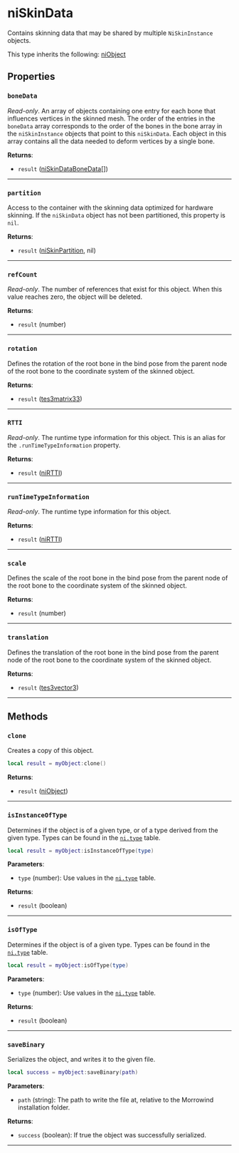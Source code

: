 # niSkinData
<div class="search_terms" style="display: none">niskindata, skindata</div>

<!---
	This file is autogenerated. Do not edit this file manually. Your changes will be ignored.
	More information: https://github.com/MWSE/MWSE/tree/master/docs
-->

Contains skinning data that may be shared by multiple `NiSkinInstance` objects.

This type inherits the following: [niObject](../../types/niObject)
## Properties

### `boneData`
<div class="search_terms" style="display: none">bonedata</div>

*Read-only*. An array of objects containing one entry for each bone that influences vertices in the skinned mesh. The order of the entries in the `boneData` array corresponds to the order of the bones in the bone array in the `niSkinInstance` objects that point to this `niSkinData`. Each object in this array contains all the data needed to deform vertices by a single bone.

**Returns**:

* `result` ([niSkinDataBoneData](../../types/niSkinDataBoneData)[])

***

### `partition`
<div class="search_terms" style="display: none">partition</div>

Access to the container with the skinning data optimized for hardware skinning. If the `niSkinData` object has not been partitioned, this property is `nil`.

**Returns**:

* `result` ([niSkinPartition](../../types/niSkinPartition), nil)

***

### `refCount`
<div class="search_terms" style="display: none">refcount</div>

*Read-only*. The number of references that exist for this object. When this value reaches zero, the object will be deleted.

**Returns**:

* `result` (number)

***

### `rotation`
<div class="search_terms" style="display: none">rotation</div>

Defines the rotation of the root bone in the bind pose from the parent node of the root bone to the coordinate system of the skinned object.

**Returns**:

* `result` ([tes3matrix33](../../types/tes3matrix33))

***

### `RTTI`
<div class="search_terms" style="display: none">rtti</div>

*Read-only*. The runtime type information for this object. This is an alias for the `.runTimeTypeInformation` property.

**Returns**:

* `result` ([niRTTI](../../types/niRTTI))

***

### `runTimeTypeInformation`
<div class="search_terms" style="display: none">runtimetypeinformation</div>

*Read-only*. The runtime type information for this object.

**Returns**:

* `result` ([niRTTI](../../types/niRTTI))

***

### `scale`
<div class="search_terms" style="display: none">scale</div>

Defines the scale of the root bone in the bind pose from the parent node of the root bone to the coordinate system of the skinned object.

**Returns**:

* `result` (number)

***

### `translation`
<div class="search_terms" style="display: none">translation</div>

Defines the translation of the root bone in the bind pose from the parent node of the root bone to the coordinate system of the skinned object.

**Returns**:

* `result` ([tes3vector3](../../types/tes3vector3))

***

## Methods

### `clone`
<div class="search_terms" style="display: none">clone</div>

Creates a copy of this object.

```lua
local result = myObject:clone()
```

**Returns**:

* `result` ([niObject](../../types/niObject))

***

### `isInstanceOfType`
<div class="search_terms" style="display: none">isinstanceoftype, instanceoftype</div>

Determines if the object is of a given type, or of a type derived from the given type. Types can be found in the [`ni.type`](https://mwse.github.io/MWSE/references/ni/types/) table.

```lua
local result = myObject:isInstanceOfType(type)
```

**Parameters**:

* `type` (number): Use values in the [`ni.type`](https://mwse.github.io/MWSE/references/ni/types/) table.

**Returns**:

* `result` (boolean)

***

### `isOfType`
<div class="search_terms" style="display: none">isoftype, oftype</div>

Determines if the object is of a given type. Types can be found in the [`ni.type`](https://mwse.github.io/MWSE/references/ni/types/) table.

```lua
local result = myObject:isOfType(type)
```

**Parameters**:

* `type` (number): Use values in the [`ni.type`](https://mwse.github.io/MWSE/references/ni/types/) table.

**Returns**:

* `result` (boolean)

***

### `saveBinary`
<div class="search_terms" style="display: none">savebinary</div>

Serializes the object, and writes it to the given file.

```lua
local success = myObject:saveBinary(path)
```

**Parameters**:

* `path` (string): The path to write the file at, relative to the Morrowind installation folder.

**Returns**:

* `success` (boolean): If true the object was successfully serialized.

***

